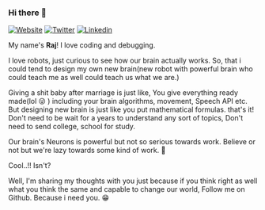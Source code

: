 ### Hi there 👋


[![Website](https://img.shields.io/badge/website-FFA500?style=for-the-badge&logo=rss&logoColor=white)](https://rajendraarora.com)
[![Twitter](https://img.shields.io/badge/Twitter-1DA1F2?style=for-the-badge&logo=twitter&logoColor=white)](https://twitter.com/rajendraarora16)
[![Linkedin](https://img.shields.io/badge/LinkedIn-0077B5?style=for-the-badge&logo=linkedin&logoColor=white)](https://www.linkedin.com/in/arorar16/)

My name's **Raj**! I love coding and debugging. 

I love robots, just curious to see how our brain actually works. So, that i could tend to design my own new brain(new robot with powerful brain who could teach me as well could teach us what we are.)

Giving a shit baby after marriage is just like, You give everything ready made(lol 😜 ) including your brain algorithms, movement, Speech API etc. But designing new brain is just like you put mathematical formulas. that's it! Don't need to be wait for a years to understand any sort of topics, Don't need to send college, school for study.

Our brain's Neurons is powerful but not so serious towards work. Believe or not but we're lazy towards some kind of work. 😬

Cool..!! Isn't?

Well, I'm sharing my thoughts with you just because if you think right as well what you think the same and capable to change our world, Follow me on Github. Because i need you. 😁
